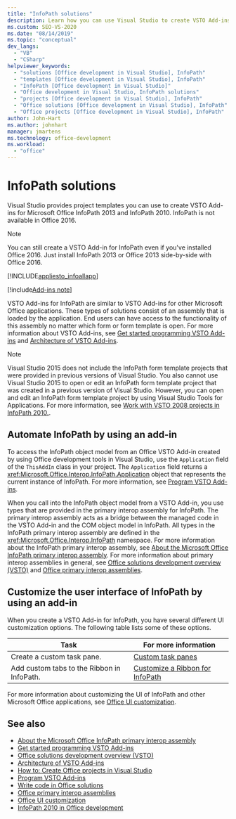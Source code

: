 ```yaml
---
title: "InfoPath solutions"
description: Learn how you can use Visual Studio to create VSTO Add-ins for Microsoft InfoPath 2013 and InfoPath 2010.
ms.custom: SEO-VS-2020
ms.date: "08/14/2019"
ms.topic: "conceptual"
dev_langs:
  - "VB"
  - "CSharp"
helpviewer_keywords:
  - "solutions [Office development in Visual Studio], InfoPath"
  - "templates [Office development in Visual Studio], InfoPath"
  - "InfoPath [Office development in Visual Studio]"
  - "Office development in Visual Studio, InfoPath solutions"
  - "projects [Office development in Visual Studio], InfoPath"
  - "Office solutions [Office development in Visual Studio], InfoPath"
  - "Office projects [Office development in Visual Studio], InfoPath"
author: John-Hart
ms.author: johnhart
manager: jmartens
ms.technology: office-development
ms.workload:
  - "office"
---
```

# InfoPath solutions
  Visual Studio provides project templates you can use to create VSTO Add-ins for Microsoft Office InfoPath 2013 and InfoPath 2010. InfoPath is not available in Office 2016.

> [!NOTE]
> You can still create a VSTO Add-in for InfoPath even if you've installed Office 2016. Just install InfoPath 2013 or Office 2013 side-by-side with Office 2016.

 [!INCLUDE[appliesto_infoallapp](../vsto/includes/appliesto-infoallapp-md.md)]

[!include[Add-ins note](includes/addinsnote.md)]

 VSTO Add-ins for InfoPath are similar to VSTO Add-ins for other Microsoft Office applications. These types of solutions consist of an assembly that is loaded by the application. End users can have access to the functionality of this assembly no matter which form or form template is open. For more information about VSTO Add-ins, see [Get started programming VSTO Add-ins](../vsto/getting-started-programming-vsto-add-ins.md) and [Architecture of VSTO Add-ins](../vsto/architecture-of-vsto-add-ins.md).

> [!NOTE]
> Visual Studio 2015 does not include the InfoPath form template projects that were provided in previous versions of Visual Studio. You also cannot use Visual Studio 2015 to open or edit an InfoPath form template project that was created in a previous version of Visual Studio. However, you can open and edit an InfoPath form template project by using Visual Studio Tools for Applications. For more information, see [Work with VSTO 2008 projects in InfoPath 2010.](/archive/blogs/infopath/working-with-vsto-2008-projects-in-infopath-2010).

## Automate InfoPath by using an add-in
 To access the InfoPath object model from an Office VSTO Add-in created by using Office development tools in Visual Studio, use the `Application` field of the `ThisAddIn` class in your project. The `Application` field returns a <xref:Microsoft.Office.Interop.InfoPath.Application> object that represents the current instance of InfoPath. For more information, see [Program VSTO Add-ins](../vsto/programming-vsto-add-ins.md).

 When you call into the InfoPath object model from a VSTO Add-in, you use types that are provided in the primary interop assembly for InfoPath. The primary interop assembly acts as a bridge between the managed code in the VSTO Add-in and the COM object model in InfoPath. All types in the InfoPath primary interop assembly are defined in the <xref:Microsoft.Office.Interop.InfoPath> namespace. For more information about the InfoPath primary interop assembly, see [About the Microsoft Office InfoPath primary interop assembly](/office/client-developer/infopath/external-automation/about-the-microsoft-office-infopath-primary-interop-assembly). For more information about primary interop assemblies in general, see [Office solutions development overview &#40;VSTO&#41;](../vsto/office-solutions-development-overview-vsto.md) and [Office primary interop assemblies](../vsto/office-primary-interop-assemblies.md).

## Customize the user interface of InfoPath by using an add-in
 When you create a VSTO Add-in for InfoPath, you have several different UI customization options. The following table lists some of these options.

|Task|For more information|
|----------|--------------------------|
|Create a custom task pane.|[Custom task panes](../vsto/custom-task-panes.md)|
|Add custom tabs to the Ribbon in InfoPath.|[Customize a Ribbon for InfoPath](../vsto/customizing-a-ribbon-for-infopath.md)|

 For more information about customizing the UI of InfoPath and other Microsoft Office applications, see [Office UI customization](../vsto/office-ui-customization.md).

## See also
- [About the Microsoft Office InfoPath primary interop assembly](/office/client-developer/infopath/external-automation/about-the-microsoft-office-infopath-primary-interop-assembly)
- [Get started programming VSTO Add-ins](../vsto/getting-started-programming-vsto-add-ins.md)
- [Office solutions development overview &#40;VSTO&#41;](../vsto/office-solutions-development-overview-vsto.md)
- [Architecture of VSTO Add-ins](../vsto/architecture-of-vsto-add-ins.md)
- [How to: Create Office projects in Visual Studio](../vsto/how-to-create-office-projects-in-visual-studio.md)
- [Program VSTO Add-ins](../vsto/programming-vsto-add-ins.md)
- [Write code in Office solutions](../vsto/writing-code-in-office-solutions.md)
- [Office primary interop assemblies](../vsto/office-primary-interop-assemblies.md)
- [Office UI customization](../vsto/office-ui-customization.md)
- [InfoPath 2010 in Office development](/previous-versions/office/developer/office-2010/ff604966(v=office.14))